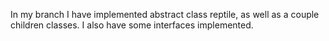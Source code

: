 In my branch I have implemented abstract class reptile, as well as a couple children classes. I also have some interfaces implemented.